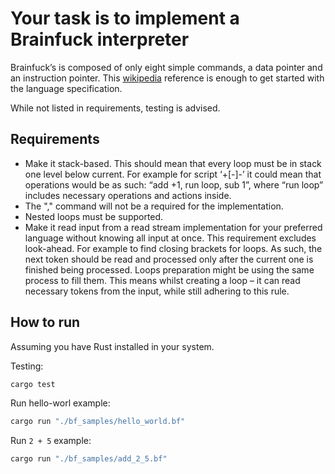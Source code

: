 # Your task is to implement a Brainfuck interpreter

Brainfuck’s is composed of only eight simple commands, a data pointer and an instruction pointer. This [wikipedia](https://en.wikipedia.org/wiki/Brainfuck) reference is enough to get started with the language specification.

While not listed in requirements, testing is advised.

## Requirements
- Make it stack-based. This should mean that every loop must be in stack one level below current. For example for script ‘+[-]-’ it could mean that operations would be as such: “add +1, run loop, sub 1”, where “run loop” includes necessary operations and actions inside.
- The "," command will not be a required for the implementation.
- Nested loops must be supported.
- Make it read input from a read stream implementation for your preferred language without knowing all input at once. This requirement excludes look-ahead. For example to find closing brackets for loops. As such, the next token should be read and processed only after the current one is finished being processed.
Loops preparation might be using the same process to fill them. This means whilst creating a loop – it can read necessary tokens from the input, while still adhering to this rule.

## How to run

Assuming you have Rust installed in your system.

Testing:
```sh
cargo test
```

Run hello-worl example:
```sh
cargo run "./bf_samples/hello_world.bf"
```

Run `2 + 5` example:
```sh
cargo run "./bf_samples/add_2_5.bf"
```

